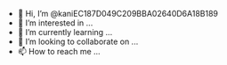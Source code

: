 - 👋 Hi, I’m @kaniEC187D049C209BBA02640D6A18B189
- 👀 I’m interested in ...
- 🌱 I’m currently learning ...
- 💞️ I’m looking to collaborate on ...
- 📫 How to reach me ...

<!---
kaniEC187D049C209BBA02640D6A18B189/kaniEC187D049C209BBA02640D6A18B189 is a ✨ special ✨ repository because its `README.md` (this file) appears on your GitHub profile.
You can click the Preview link to take a look at your changes.
--->
